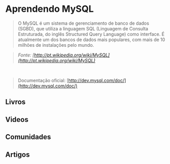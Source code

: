 # Aprendendo MySQL

> O MySQL é um sistema de gerenciamento de banco de dados (SGBD), que utiliza a linguagem SQL (Linguagem de Consulta Estruturada, do inglês Structured Query Language) como interface. É atualmente um dos bancos de dados mais populares, com mais de 10 milhões de instalações pelo mundo.

> *Fonte: [http://pt.wikipedia.org/wiki/MySQL](http://pt.wikipedia.org/wiki/MySQL)*

<br>

> Documentação oficial: [http://dev.mysql.com/doc/](http://dev.mysql.com/doc/)

## Livros

## Videos

## Comunidades

## Artigos